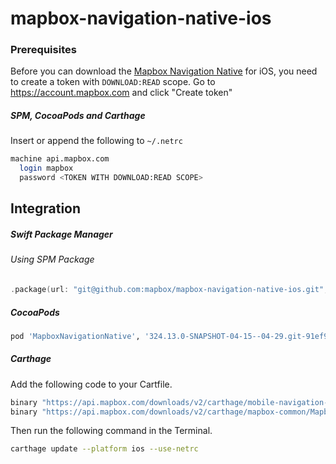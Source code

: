 # mapbox-navigation-native-ios

### Prerequisites

Before you can download the [Mapbox Navigation Native](https://github.com/mapbox/mapbox-navigation-native) for iOS, you need to create a token with `DOWNLOAD:READ` scope.
Go to https://account.mapbox.com and click "Create token"

##### SPM, CocoaPods and Carthage
Insert or append the following to `~/.netrc`

```bash
machine api.mapbox.com
  login mapbox
  password <TOKEN WITH DOWNLOAD:READ SCOPE>
```

## Integration

##### Swift Package Manager

###### Using SPM Package

```swift
.package(url: "git@github.com:mapbox/mapbox-navigation-native-ios.git", from: "324.13.0-SNAPSHOT-04-15--04-29.git-91ef901-SNAPSHOT.0415T1314Z.4d80a8e"),
```

##### CocoaPods

```ruby
pod 'MapboxNavigationNative', '324.13.0-SNAPSHOT-04-15--04-29.git-91ef901-SNAPSHOT.0415T1314Z.4d80a8e'
```

##### Carthage

Add the following code to your Cartfile.

```bash
binary "https://api.mapbox.com/downloads/v2/carthage/mobile-navigation-native/MapboxNavigationNative.json" == 324.13.0-SNAPSHOT-04-15--04-29.git-91ef901-SNAPSHOT.0415T1314Z.4d80a8e
binary "https://api.mapbox.com/downloads/v2/carthage/mapbox-common/MapboxCommon-ios.json" == 24.13.0-SNAPSHOT-04-15--04-29.git-91ef901
```

Then run the following command in the Terminal.
```bash
carthage update --platform ios --use-netrc
```
